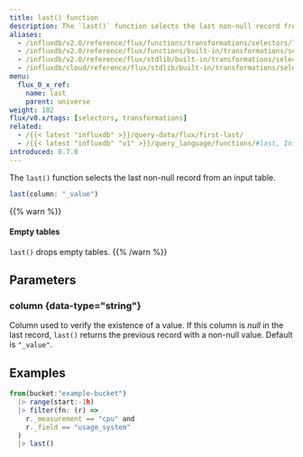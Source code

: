 ```yaml
---
title: last() function
description: The `last()` function selects the last non-null record from an input table.
aliases:
  - /influxdb/v2.0/reference/flux/functions/transformations/selectors/last
  - /influxdb/v2.0/reference/flux/functions/built-in/transformations/selectors/last/
  - /influxdb/v2.0/reference/flux/stdlib/built-in/transformations/selectors/last/
  - /influxdb/cloud/reference/flux/stdlib/built-in/transformations/selectors/last/
menu:
  flux_0_x_ref:
    name: last
    parent: universe
weight: 102
flux/v0.x/tags: [selectors, transformations]
related:
  - /{{< latest "influxdb" >}}/query-data/flux/first-last/
  - /{{< latest "influxdb" "v1" >}}/query_language/functions/#last, InfluxQL – LAST()
introduced: 0.7.0
---
```


The `last()` function selects the last non-null record from an input table.

```js
last(column: "_value")
```

{{% warn %}}
#### Empty tables
`last()` drops empty tables.
{{% /warn %}}

## Parameters

### column {data-type="string"}
Column used to verify the existence of a value.
If this column is _null_ in the last record, `last()` returns the previous
record with a non-null value.
Default is `"_value"`.

## Examples
```js
from(bucket:"example-bucket")
  |> range(start:-1h)
  |> filter(fn: (r) =>
    r._measurement == "cpu" and
    r._field == "usage_system"
  )
  |> last()
```
